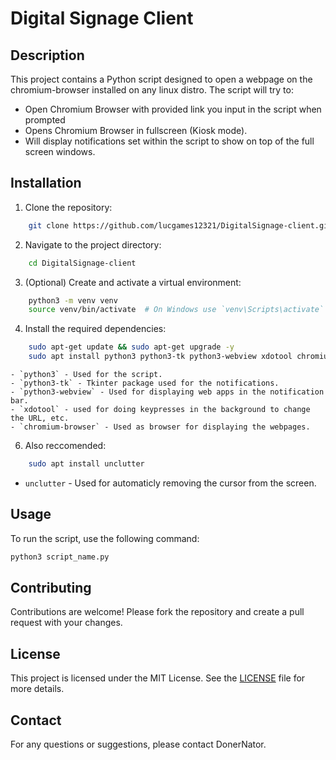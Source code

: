 # Digital Signage Client

## Description

This project contains a Python script designed to open a webpage on the chromium-browser installed on any linux distro. The script will try to:
- Open Chromium Browser with provided link you input in the script when prompted
- Opens Chromium Browser in fullscreen (Kiosk mode).
- Will display notifications set within the script to show on top of the full screen windows.


## Installation

1. Clone the repository:
```bash
    git clone https://github.com/lucgames12321/DigitalSignage-client.git
```
2. Navigate to the project directory:
```bash
    cd DigitalSignage-client
```
3. (Optional) Create and activate a virtual environment:
```bash
    python3 -m venv venv
    source venv/bin/activate  # On Windows use `venv\Scripts\activate`
```
4. Install the required dependencies:
```bash
    sudo apt-get update && sudo apt-get upgrade -y
    sudo apt install python3 python3-tk python3-webview xdotool chromium-browser
```

    - `python3` - Used for the script.
    - `python3-tk` - Tkinter package used for the notifications.
    - `python3-webview` - Used for displaying web apps in the notification bar.
    - `xdotool` - used for doing keypresses in the background to change the URL, etc.
    - `chromium-browser` - Used as browser for displaying the webpages.

    
6. Also reccomended:
```bash
    sudo apt install unclutter
```

   - `unclutter` - Used for automaticly removing the cursor from the screen.



## Usage

To run the script, use the following command:
```bash
python3 script_name.py
```


## Contributing

Contributions are welcome! Please fork the repository and create a pull request with your changes.

## License

This project is licensed under the MIT License. See the [LICENSE](LICENSE) file for more details.

## Contact

For any questions or suggestions, please contact DonerNator.
